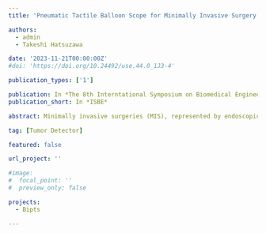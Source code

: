 ```yaml
---
title: 'Pneumatic Tactile Balloon Scope for Minimally Invasive Surgery'

authors:
  - admin
  - Takeshi Hatsuzawa

date: '2023-11-21T00:00:00Z'
#doi: 'https://doi.org/10.24492/use.44.0_1J3-4'

publication_types: ['1']

publication: In *The 8th Interntational Symposium on Biomedical Engineering*
publication_short: In *ISBE*

abstract: Minimally invasive surgeries (MIS), represented by endoscopic surgeries, have become widespread due to advantages of smaller incisions, reduced pain, and shortened rehabilitation periods compared to conventional open chest surgeries [1]. However, MISs face a significant challenge in the complete loss of tactile information. The lack of tactile information makes it difficult for the surgeon to locate tumors through palpation and determine the resection area. Therefore, in this study, we have developed a pressure-sensitive scope designed for detecting tumors.

tag: [Tumor Detector]

featured: false

url_project: ''

#image:
#  focal_point: ''
#  preview_only: false

projects:
  - Bipts

---
```


